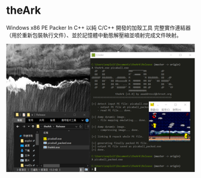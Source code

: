# theArk
Windows x86 PE Packer In C++
以純 C/C++ 開發的加殼工具
完整實作連結器（用於重新包裝執行文件）、並於記憶體中動態解壓縮並噴射完成文件映射。

![](Demo.png)
